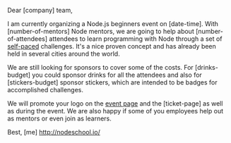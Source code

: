 Dear [company] team,

I am currently organizing a Node.js beginners event on [date-time].
With [number-of-mentors] Node mentors, we are going to help about [number-of-attendees] attendees to
learn programming with Node through a set of [self-paced](http://nodeschool.io/)
challenges. It's a nice proven concept and has already been held in
several cities around the world.

We are still looking for sponsors to cover some of the costs. For 
[drinks-budget] you could sponsor drinks for all the attendees and also for 
[stickers-budget] sponsor stickers, which are intended to be badges for accomplished
challenges. 

We will promote your logo on the [event page](http://nodeschool.io/malang/) and the [ticket-page]
as well as during the event. We are also happy if some of you employees
help out as mentors or even join as learners.

Best,
[me]
http://nodeschool.io/
